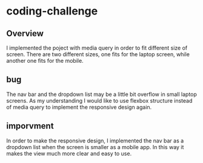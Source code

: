 # coding-challenge
## Overview
I implemented the poject with media query in order to fit different size of screen. There are two different sizes, one fits for the laptop screen, while another one fits for the mobile.

## bug
The nav bar and the dropdown list may be a little bit overflow in small laptop screens. As my understanding I would like to use flexbox structure instead of media query to implement the responsive design again.

## imporvment
In order to make the responsive design, I implemented the nav bar as a dropdown list when the screen is smaller as a mobile app. In this way it makes the view much more clear and easy to use.
